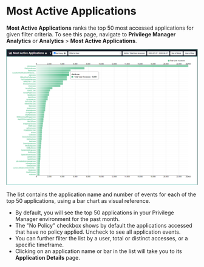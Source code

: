 [title]: # (Most Active Applications)
[tags]: # (privilege manager)
[priority]: # (4550)

# Most Active Applications

**Most Active Applications** ranks the top 50 most accessed applications for given filter criteria. To see this page, navigate to **Privilege Manager Analytics** or **Analytics** > **Most Active Applications**.

![50 Most Active Applications Chart](images/most-active-apps.png "50 Most Active Applications by user access")

The list contains the application name and number of events for each of the top 50 applications, using a bar chart as visual reference.

* By default, you will see the top 50 applications in your Privilege Manager environment for the past month.
* The "No Policy" checkbox shows by default the applications accessed that have no policy applied.  Uncheck to see all application events.
* You can further filter the list by a user, total or distinct accesses, or a specific timeframe.
* Clicking on an application name or bar in the list will take you to its **Application Details** page.
